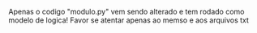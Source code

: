 Apenas o codigo "modulo.py" vem sendo alterado e tem rodado como modelo de logica! Favor se atentar apenas ao memso e aos arquivos txt
